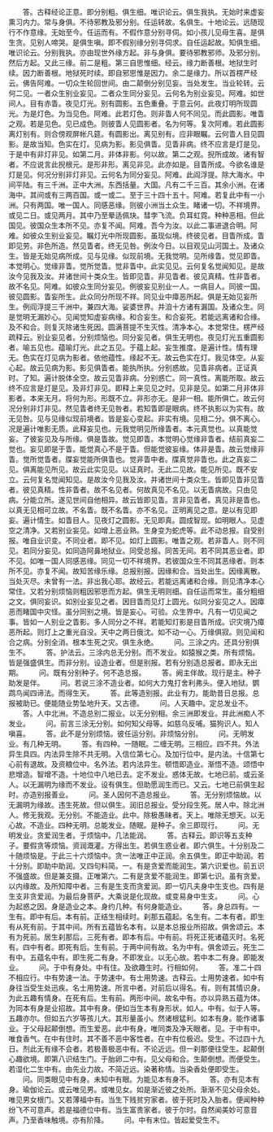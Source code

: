 <!-- { "loadSidebar": true } -->
　　答。古释经论正意。即分别粗。俱生细。唯识论云。俱生我执。无始时来虚妄熏习内力。常与身俱。不待邪教及邪分别。任运转故。名俱生。十地论云。远随现行不作意缘。无始至今。任运而有。不假作意分别寻伺。如小孩儿见母生喜。是俱生贪。见别人啼哭。是俱生嗔。即不假别缘分别寻伺求。自任运起故。知俱生细。唯识论云。分别我执。亦由现世外缘方起。非与身俱。要待邪教邪师。及邪分别。然后方起。又此三缘。前二是粗。第三自思惟细。经云。缘力断善根。地狱生时续。因力断善根。地狱死时续。即自邪思惟是因力。余二是缘力。所以首楞严经云。佛告阿难。一切众生轮回世间。由二颠倒分别见妄。当处发生。当业轮转。云何二见。一者众生别业妄见。二者众生同分妄见。云何名为别业妄见。阿难。如世间人。目有赤眚。夜见灯光。别有圆影。五色重叠。于意云何。此夜灯明所现圆光。为是灯色。为当见色。阿难。此若灯色。则非眚人何不同见。而此圆影。唯眚之观。若是见色。见已成色。则彼眚人见圆影者。名为何等。复次阿难。若此圆影离灯别有。则合傍观屏帐凡筵。有圆影出。离见别有。应非眼瞩。云何眚人目见圆影。是故当知。色实在灯。见病为影。影见俱眚。见眚非病。终不应言是灯是见。于是中有非灯非见。如第二月。非体非影。何以故。第二之观。掜所成故。诸有智者。不应说言此掜根元。是形非形。离见非见。此亦如是。目眚所成。今欲名谁是灯是见。何况分别非灯非见。云何名为同分妄见。阿难。此阎浮提。除大海水。中间平陆。有三千洲。正中大洲。东西括量。大国。凡有二千三百。其余小洲。在诸海中。其间或有三两百国。或一或二。至于三十四十五十。阿难。若复此中有一小洲。只有两国。唯一国人。同感恶缘。则彼小洲当土众生。睹诸一切。不祥境界。或见二日。或见两月。其中乃至晕适佩玦。彗孛飞流。负耳虹霓。种种恶相。但此国见。彼国众生本所不见。亦复不闻。阿难。吾今为汝。以此二事进退合明。阿难。如彼众生别业妄见。瞩灯光中所现圆影。虽现似境。终彼见者。目眚所成。眚即见劳。非色所造。然见眚者。终无见咎。例汝今日。以目观见山河国土。及诸众生。皆是无始见病所成。见与见缘。似现前境。无我觉明。见所缘眚。觉见即眚。本觉明心。觉缘非眚。觉所觉眚。觉非眚中。此实见见。云何复名觉闻知见。是故汝今见我及汝。并诸世间十类众生。皆即见眚。非见眚者。彼见真精。性非眚者。故不名见。阿难。如彼众生同分妄见。例彼妄见别业一人。一病目人。同彼一国。彼见圆影。眚妄所生。此众同分所现不祥。同见业中瘴恶所起。俱是无始见妄所生。例阎浮提三千洲中。兼四大海。娑婆世界。并洎十方诸有漏国。及诸众生。同是觉明无漏妙心。见闻觉知虚妄病缘。和合妄生。和合妄死。若能远离诸和合缘。及不和合。则复灭除诸生死因。圆满菩提不生灭性。清净本心。本觉常住。楞严经疏释云。别业妄见者。分别烦恼也。同分妄见者。俱生无明也。夜见灯光五重圆影者。喻五见也。蕴喻灯光。此之五见。于蕴上起。妄生推度。是遍计性。情有理无。色实在灯见病为影者。依他蕴性。缘起不无。故云色实在灯。我见体空。从妄心起。故云见病为影。影见俱眚者。能执所执。分别惑故。见眚非病者。正证真时。了知。遍计脱体全空。故云见眚非病。分别惑亡。同一真性。离能所取。故云终不应言是灯是见。及非灯非见。即释上来见见之时。见非是见。如第二月非体非影者。本来无月。将何为形。形既不立。非形亦无。是非一相。能所俱亡。故云何况分别非灯非见。然见眚者终无见咎者。若知眚即是眼病。终不执影以为实有。故无见咎。见与见缘似现前境者。皆是妄心变起。非实有境。见相二分。俱不离心。况是遍计唯影无质。此释妄见也。元我觉明见所缘眚者。本元真觉也。以真能觉妄。了彼妄见及与所缘。俱是眚故。觉见即眚。本觉明心觉缘非眚者。结前真妄二觉也。妄见即是于眚。能觉真心不是于眚。但能觉彼妄缘。体非是眚。故云觉缘非眚。觉所觉眚者。牒妄觉能所俱眚也。觉非眚中者。牒真觉非眚也。此之真妄二见。俱离能见所见。故云此实见见。以证真时。无此二见故。能见所见。既不安立。云何复名觉闻知见。是故汝今见我及汝。并诸世间十类众生。皆即见眚非见眚者。彼见真精。性非眚者。故不名见者。何故真见不名见。以无眚病故。只由见病。分能立所。遂见世间自他相异。故云皆即见眚。言非见眚者。真见非是眚也。以真无见相可立故。不名眚。既不名眚。亦不名见。正明离见之意。是以有见即妄。遍计情生。如眚目人。见夜灯之圆影。无见即真。圆成智现。如明眼人。见虚空之清净。又若别业妄见。如增上恶业熟。生身变为蛇虎等。此不动总报。自受别报。唯自业识变。不同业者。即不见。如灯上圆影。唯眚之观。若非眚人。则不同见。若同分妄见。如同造阿鼻地狱业。同受总报。同苦无间。若不同其恶业者。即不见。如唯一国人同感恶缘。同见一切不祥境界。若彼国众生不同其恶缘者。则本所不见。亦复不闻。故知苦缘乐缘。总报别报。因缘和合。当处出生。因缘离散。当处灭尽。未曾有一法。非出我心耶。故经云。若能远离诸和合缘。则见清净本心常住。又若分别烦恼则粗因邪思而方起。俱生无明则细。自任运而常生。虽分粗细之文。俱同妄识。如别业妄见之者。因目眚而见灯上圆光。似同分妄见之人。因瘴恶而睹国中灾怪。虽分同别之境。皆是妄心。可验。众生界中。凡有一切见闻之事。皆如一人别业之眚影。多人同分之不祥。若能知灯影是目眚所成。识灾境乃瘴恶所起。则灯上之重光自没。天中之两日俄沈。如不动一心。万缘俱寂。则见闻和合之病。分别全消。根本生死之灾。俱生永绝。
　　问。三涂之内。还具分别俱生不。
　　答。护法云。三涂内总无分别。而不发业。如猿猴之类。所有烦恼。皆是强盛俱生。而非分别。设造业者。但是别报。若有分别造总报者。即永无出期。
　　问。既有分别种子。何不造总报。
　　答。阙主伴故。现行是主。种子助发是伴。
　　问。若说三涂不造业者。如何大力鬼打舍利弗头。便入地狱。鹦鹉鸟闻四谛法。而得生天。
　　答。此等造别报。此业有力。能助昔日总报。总报被助已。便能随业势坠地升天。又古德。
　　问。人天趣中。定总发业不。
　　答。人中北洲。不造总别二报业。以无分别相。余三洲即发业。并此洲痴人不发业。
　　问。前言三涂无分别。如何知父母等。如慈乌反哺。猫狗识人。知人嗔喜。
　　答。此不是分别烦恼。彼任运分别。非烦恼分别。
　　问。无明发业。有几种无明。
　　答。有四种。一随眠。二缠无明。三相应。四不共。外法异生具四。内法异生除不共无明。入信位第七心。及加行位中。是内法。十信第七心前有退故。及资粮位中。名外法。若内法异生。顿悟即造业。渐悟不造。颂悟中悲增造。智增不造。十地位中八地已去。定不发业。惑体无故。七地已前。或云圣人。以无漏明为缘而不发业。设有俱生。但助愿润生而已。又云。七地已前俱生起时。亦造别报善业。
　　问。圣人因何不造总报业。
　　答。无分别烦恼故。以无漏明为缘故。违生死故。但以俱生。润旧总报业。受分段生死。居人中。除北洲人。修无我观。无分别。不能造业。此中。除极愚昧者。天上。唯除无想天。以无心故。不造业。四种无明。总能发业。随眠。是种子。余三即现行。
　　问。无明发业。贪爱润生者。于烦恼中。几法能润。
　　答。古释云。即识等五支种子。要假贪等烦恼。资润溉灌。方得出生。若俱生惑业者。即六俱生。十分别及二十随烦恼是。于此三十六烦恼中。贪一法唯正中正润。余五俱生。即正中助润。若十分别。即助中助润。又四句料简。一。有是贪爱而能润生。第六识爱也。前五识不强盛故。但是兼支摄。正唯第六。二有是贪爱不能润生。即第七识。虽有贪爱。以内缘故。及所知障中者。三有是生支而贪爱润。即一切凡夫身中生支也。四有是生支非贪爱润。为最后身菩萨。大乘说是化现故。或变易身中生支。
　　问。心为起惑之因。身是造业之本。身约几种。有何身能造业。
　　答。身总四有。一生有。即中有后。本有前。正结生相续时。刹那五蕴起。名生有。二本有者。即生有从死有前。于其中间。所有五蕴皆名本有。以是本总报业所招故。俱舍颂云。本有为死前。居生刹那后。三死有者。即本有后。中有前。将死正死诸蕴灭时。名死有。四中有者。即死有后。生有前。于两中间有故。名为中有。俱舍颂云。死生二有中。五蕴名中有。即生死二有身。不即发业。以无心故。若中本二有身。即能发业。
　　问。于中有身处。中有住。及欲趣生时。行相如何。
　　答。准二十四不相应行。中有势速一法。于势速中。有士用势速。古释云。士用势速者。如中有身往当受生处迅疾。名士用势速。所言中者。对前后以得名。有。则有其情识身。为此五趣有情身。在死有后。生有前。两形中间。故名中有。亦以异熟五蕴为体。为同本有身是业招故。其中有身。便如当生本有身形状。如人。中有。似于人等。五趣亦尔。但如五六岁等孩儿大。其形量虽小。然诸根猛利。如本有身。能作诸事业。于父母起颠倒想。而生爱恶。此中有身。唯同类及净天眼者。见。于中有中。唯食香气。在中有住时。其不善不恶中客性者。在中有位极迟。受生。不过四十九日。剂此无有缘不会者。若极善极恶中有。不论近远。但一刹那便往受生。起颠倒心趣欲境。即第八识结生门。于胎卵二中有。见父母和合。生颠倒想。而便受生。若湿化二生中有。由先业力故。不简近远。染著称情。当染香处便即受生。
　　问。同类眼见中有身。未知中有眼。为能见本有身不。
　　答。亦有见本有身。瑜伽论云。或云唯见男。或唯见女。如是渐近彼之处所。渐渐不见父母余处。唯见男女根门。又若薄福中有。当生下贱贫穷家者。彼于死时及入胎者。便闻种种纷飞不可意声。若是福德位中有。当生富贵家者。彼于尔时。自然闻美妙可意音声。乃至香味触境。亦有阶降。
　　问。中有末位。皆起爱受生不。

